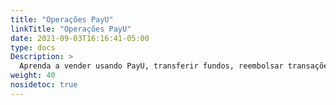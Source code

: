 ```yaml
---
title: "Operações PayU"
linkTitle: "Operações PayU"
date: 2021-09-03T16:16:41-05:00
type: docs
Description: >
  Aprenda a vender usando PayU, transferir fundos, reembolsar transações e gerenciar disputas.
weight: 40
nosidetoc: true
---
```


